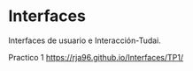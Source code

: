 # Interfaces
Interfaces de usuario e Interacción-Tudai.

Practico 1 https://rja96.github.io/Interfaces/TP1/
